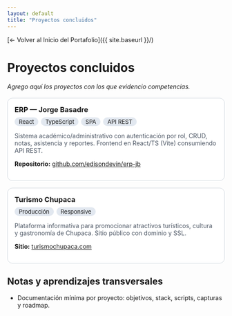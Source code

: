 ```yaml
---
layout: default
title: "Proyectos concluidos"
---
```

 
<style>
  .page-header{
    background-image:
      linear-gradient(rgba(0,0,0,.55), rgba(0,0,0,.55)),
      url("https://ninjatalentweb.s3.eu-west-1.amazonaws.com/uploads/2023/01/12155733/python.png");
    background-size: cover; background-position: center; color:#fff !important;
  }
  .project-name,.project-tagline{color:#fff !important;}

  /* Tarjetas minimalistas, sin botones */
  .cards{display:grid;grid-template-columns:repeat(auto-fit,minmax(270px,1fr));gap:16px;margin:18px 0}
  .card{border:1px solid #d0d7de;border-radius:12px;padding:16px;background:#fff}
  .badges{margin:.35rem 0}
  .badges .b{display:inline-block;background:#e2e8f0;border-radius:999px;padding:2px 10px;margin:2px 6px 0 0;font-size:.82rem}
  .muted{color:#4b5563}
  .card h3{margin:0 0 .25rem} .card h3 a{text-decoration:none}
</style>

[← Volver al Inicio del Portafolio]({{ site.baseurl }}/)

# Proyectos concluidos
_Agrego aquí los proyectos con los que evidencio competencias._

<div class="cards">

  <div class="card">
    <h3><a href="{{ site.baseurl }}/proyectos/erp-jb/">ERP — Jorge Basadre</a></h3>
    <div class="badges">
      <span class="b">React</span><span class="b">TypeScript</span><span class="b">SPA</span><span class="b">API REST</span>
    </div>
    <p class="muted">
      Sistema académico/administrativo con autenticación por rol, CRUD, notas, asistencia y reportes.
      Frontend en React/TS (Vite) consumiendo API REST.
    </p>
    <p><strong>Repositorio:</strong> <a href="https://github.com/edisondevin/erp-jb" target="_blank">github.com/edisondevin/erp-jb</a></p>
  </div>

  <div class="card">
    <h3><a href="{{ site.baseurl }}/proyectos/turismo-chupaca/">Turismo Chupaca</a></h3>
    <div class="badges">
      <span class="b">Producción</span><span class="b">Responsive</span>
    </div>
    <p class="muted">
      Plataforma informativa para promocionar atractivos turísticos, cultura y gastronomía de Chupaca.
      Sitio público con dominio y SSL.
    </p>
    <p><strong>Sitio:</strong> <a href="https://turismochupaca.com/" target="_blank">turismochupaca.com</a></p>
  </div>

</div>


## Notas y aprendizajes transversales 
- Documentación mínima por proyecto: objetivos, stack, scripts, capturas y roadmap.
